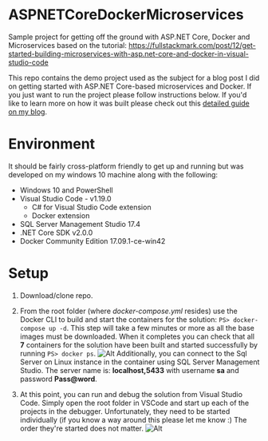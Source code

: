 # ASPNETCoreDockerMicroservices
Sample project for getting off the ground with ASP.NET Core, Docker and Microservices based on the tutorial: https://fullstackmark.com/post/12/get-started-building-microservices-with-asp.net-core-and-docker-in-visual-studio-code

This repo contains the demo project used as the subject for a blog post I did on getting started with ASP.NET Core-based microservices and Docker.  If you just want to run the project please follow instructions below.  If you'd like to learn more on how it was built please check out this [detailed guide on my blog](https://fullstackmark.com/post/12/get-started-building-microservices-with-asp.net-core-and-docker-in-visual-studio-code).


# Environment
It should be fairly cross-platform friendly to get up and running but was developed on my windows 10 machine along with the following:

- Windows 10 and PowerShell
- Visual Studio Code - v1.19.0
    - C# for Visual Studio Code extension
    - Docker extension
 - SQL Server Management Studio 17.4
- .NET Core SDK v2.0.0
- Docker Community Edition 17.09.1-ce-win42

# Setup

1. Download/clone repo.

2. From the root folder (where _docker-compose.yml_ resides) use the Docker CLI to build and start the containers for the solution: `PS> docker-compose up -d`.  This step will take a few minutes or more as all the base images must be downloaded.  When it completes you can check that all **7** containers for the solution have been built and started successfully by running `PS> docker ps`.
![Alt](https://fullstackmark.com/img/posts/12/aspnetcore-microservice-and-service-docker-containers.png "7 containers are deployed in this solution") Additionally, you can connect to the Sql Server on Linux instance in the container using SQL Server Management Studio.  The server name is: **localhost,5433** with username **sa** and password **Pass@word**.

3. At this point, you can run and debug the solution from Visual Studio Code.  Simply open the root folder in VSCode and start up each of the projects in the debugger.  Unfortunately, they need to be started individually (if you know a way around this please let me know :)  The order they're started does not matter. ![Alt](https://fullstackmark.com/img/posts/12/aspnetcore-services-running-in-visual-studio-code-debugger.png "containerized services running in visual studio code debugger")





